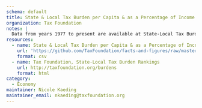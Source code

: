 ```yaml
---
schema: default
title: State & Local Tax Burden per Capita & as a Percentage of Income
organization: Tax Foundation
notes: |
  Data from years 1977 to present are available at State-Local Tax Burden Rankings. Payments made to out-of-state governments are tallied in the taxpayer's state of residence where possible. D.C.'s rank does not affect states' ranks, but the figure in parentheses indicates where it would rank if included. See Table 39 for average people per household by state.
resources:
  - name: State & Local Tax Burden per Capita & as a Percentage of Income FY2012
    url: 'https://github.com/TaxFoundation/facts-and-figures/raw/master/02-state-local-tax-burden.csv'
    format: csv
  - name: Tax Foundation, State-Local Tax Burden Rankings
    url: http://taxfoundation.org/burdens
    format: html
category:
  - Economy
maintainer: Nicole Kaeding
maintainer_email: nkaeding@taxfoundation.org
---
```

